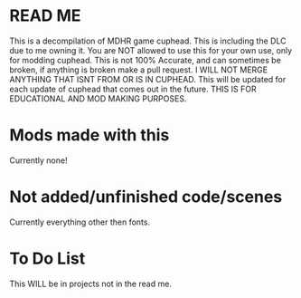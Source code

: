 # READ ME
This is a decompilation of MDHR game cuphead. This is including the DLC due to me owning it.
You are NOT allowed to use this for your own use, only for modding cuphead.
This is not 100% Accurate, and can sometimes be broken, if anything is broken make a pull request.
I WILL NOT MERGE ANYTHING THAT ISNT FROM OR IS IN CUPHEAD.
This will be updated for each update of cuphead that comes out in the future.
THIS IS FOR EDUCATIONAL AND MOD MAKING PURPOSES.

# Mods made with this
Currently none!

# Not added/unfinished code/scenes
Currently everything other then fonts.

# To Do List
This WILL be in projects not in the read me.